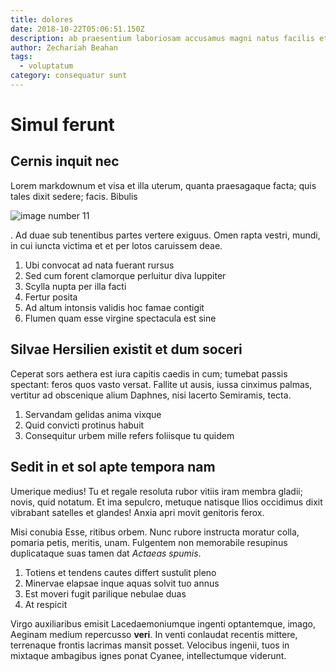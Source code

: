 ```yaml
---
title: dolores
date: 2018-10-22T05:06:51.150Z
description: ab praesentium laboriosam accusamus magni natus facilis et
author: Zechariah Beahan
tags:
  - voluptatum
category: consequatur sunt
---
```


# Simul ferunt

## Cernis inquit nec

Lorem markdownum et visa et illa uterum, quanta praesagaque facta; quis tales
dixit sedere; facis. Bibulis 

![image number 11](/images/11.jpg)

. Ad duae sub
tenentibus partes vertere exiguus. Omen rapta vestri, mundi, in cui iuncta
victima et et per lotos caruissem deae.

1. Ubi convocat ad nata fuerant rursus
2. Sed cum forent clamorque perluitur diva Iuppiter
3. Scylla nupta per illa facti
4. Fertur posita
5. Ad altum intonsis validis hoc famae contigit
6. Flumen quam esse virgine spectacula est sine

## Silvae Hersilien existit et dum soceri

Ceperat sors aethera est iura capitis caedis in cum; tumebat passis spectant:
feros quos vasto versat. Fallite ut ausis, iussa cinximus palmas, vertitur ad
obscenique alium Daphnes, nisi lacerto Semiramis, tecta.

1. Servandam gelidas anima vixque
2. Quid convicti protinus habuit
3. Consequitur urbem mille refers foliisque tu quidem

## Sedit in et sol apte tempora nam

Umerique medius! Tu et regale resoluta rubor vitiis iram membra gladii; novis,
quid notatum. Et ima sepulcro, metuque natisque Ilios occidimus dixit vibrabant
satelles et glandes! Anxia apri movit genitoris ferox.

Misi conubia Esse, ritibus orbem. Nunc rubore instructa moratur colla, pomaria
petis, meritis, unam. Fulgentem non memorabile resupinus duplicataque suas tamen
dat *Actaeas spumis*.

1. Totiens et tendens cautes differt sustulit pleno
2. Minervae elapsae inque aquas solvit tuo annus
3. Est moveri fugit parilique nebulae duas
4. At respicit

Virgo auxiliaribus emisit Lacedaemoniumque ingenti optantemque, imago, Aeginam
medium repercusso **veri**. In venti conlaudat recentis mittere, terrenaque
frontis lacrimas mansit posset. Velocibus ingenii, tuos in mixtaque ambagibus
ignes ponat Cyanee, intellectumque viderunt.
